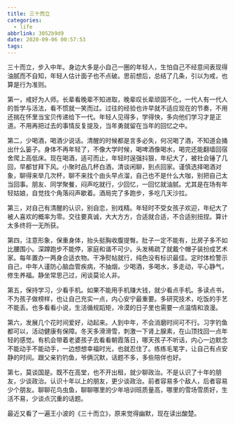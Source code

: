 ```yaml
---
title: 三十而立
categories:
  - life
abbrlink: 3052b9d9
date: 2020-09-06 00:57:53
tags:
---
```


三十而立，步入中年。身边大多是小自己一圈的年轻人，生怕自己不经意间表现得油腻而不自知，年轻人估计面子也不点破。思前想后，总结了几条，引以为戒，也算是行为准则。

第一，戒好为人师。长辈看晚辈不知进取，晚辈叹长辈顽固不化，一代人有一代人的哲学与活法，看不惯就一笑而过。过往的经验也许早就不适应现在的节奏，不用还揣在怀里当宝贝传递给下一代。年轻人见得多，学得快，多向他们学习才是正道。不用再把过去的事情反复提及，当年勇就留在当年的回忆之中。

第二，少喝酒，喝酒少说话。清醒的时候都是言多必失，何况喝了酒，不知道会捅出什么篓子。身体不再年轻了，不像大学时候，喝啤酒像喝水，喝完还能翻墙回宿舍爬上高低床。现在喝酒，适可而止，年轻时逞强抖狠，年纪大了，被社会锤了几回，早都甘拜下风。小聚时品几杯白酒，清谈闲聊，到点回家。谨慎选择喝酒对象，聊得来举几次杯，聊不来找个由头早点溜，自己也不是什么大咖，别把自己太当回事。朋友、同学聚餐，闷声吃就行，少回忆，一回忆就油腻。尤其是在场有年轻姑娘，自觉找个角落闷声歇着。酒局完了多跑步，多吃几天沙拉。

第三，对自己有清醒的认识，别自恋，别戏精。年轻时不受女孩子欢迎，年纪大了被人喜欢的概率为零。交往要真诚，大大方方，合适就合适，不合适别扭捏。算计太多终将一无所获。

第四，注意形象，保重身体，抬头挺胸收腹提臀。肚子一定不能有，比房子多不如比腰围小。深蹲跑步不能停，家庭和谐不可少。头发稀疏了就戴个帽子装扮成艺术家。每年置办一两身合适衣物。干净熨帖就行，纯色没有标识最佳。定时体检警示自己，中年人谨防心脑血管疾病，不抽烟，少喝酒，多喝水，多走动，平心静气，修生养福。静坐常思己过，闲谈莫论人非。

第五，保持学习，少看手机。如果不能用手机赚大钱，就少看点手机。多读点书，不为孩子做榜样，也让自己充实一点，内心安宁最重要。多研究技术，吃饭的手艺不能丢。也多看看小说，生活循规蹈矩，冷漠的日子里也需要一点温情和浪漫。

第六，发展几个花时间爱好，动起来。人到中年，不会消磨时间可不行。习字钓鱼都可以，活动健康有保障。冬天多滑滑雪，刺激一下肾上腺素，在山顶找回一点年轻的感觉。有机会带着老婆孩子去看看朝霞落日，哪天孩子不听话，内心一边默念不能动手不能动手，一边想想幸福时光，也就忍住了。练练毛笔字，让自己有点安静的时间。跟父亲钓钓鱼，爷俩沉默，话题不多，多些陪伴也好。

第七，莫谈国是。既不在高堂，也不开出租，就少聊政治。不是认识了十年的朋友，少谈政治。认识十年以上的朋友，更少谈政治。前者容易多个敌人，后者容易少个朋友。聊聊花鸟虫鱼，聊聊哪里的少年培训班质量高，哪里的雪场雪质好，生活不易，少谈点沉重的话题。

最近又看了一遍王小波的《三十而立》，原来觉得幽默，现在读出酸楚。